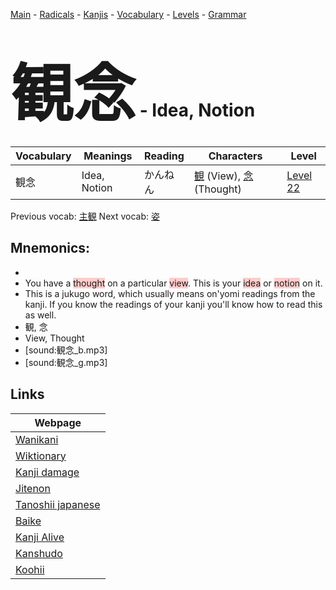 <style> bigfont {font-size: 100px}</style>
[Main](../README.md) -
[Radicals](../radicals.md) -
[Kanjis](../kanjis.md) -
[Vocabulary](../vocabulary.md) -
[Levels](../levels.md) -
[Grammar](../grammar.md)
# <bigfont> 観念</bigfont> - Idea, Notion 

| Vocabulary | Meanings | Reading | Characters | Level |
| --- | --- | --- | --- | --- |
| 観念 | Idea, Notion | かんねん |  [観](../kanjis/観.md) (View), [念](../kanjis/念.md) (Thought) | [Level 22](../levels/wk_level22.md) |

Previous vocab: [主観](主観.md) Next vocab: [姿](姿.md) 

## Mnemonics:

* 
* You have a <span style="background-color:#ffcccb"> thought</span> on a particular <span style="background-color:#ffcccb"> view</span>. This is your <span style="background-color:#ffcccb"> idea</span> or <span style="background-color:#ffcccb"> notion</span> on it.
* This is a jukugo word, which usually means on'yomi readings from the kanji. If you know the readings of your kanji you'll know how to read this as well.
* 観, 念
* View, Thought
* [sound:観念_b.mp3]
* [sound:観念_g.mp3]


## Links 

| Webpage |
| --- |
| [Wanikani          ](https://www.wanikani.com/kanji/観念) |
| [Wiktionary        ](https://en.wiktionary.org/wiki/観念) |
| [Kanji damage      ](http://www.kanjidamage.com/kanji/search?utf8=✓&q=観念) |
| [Jitenon           ](https://jitenon.com/kanji/観念) |
| [Tanoshii japanese ](https://www.tanoshiijapanese.com/dictionary/kanji.cfm?k=観念) |
| [Baike             ](https://baike.baidu.com/item/観念) |
| [Kanji Alive       ](https://app.kanjialive.com/観念) |
| [Kanshudo          ](https://www.kanshudo.com/searchmn?q=観念) |
| [Koohii            ](https://kanji.koohii.com/study/kanji/観念) |
